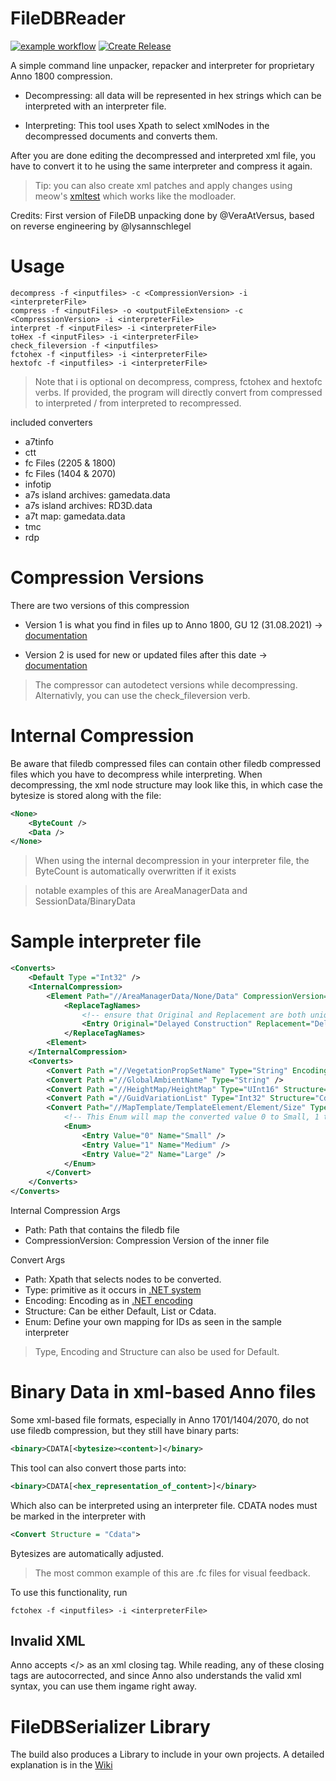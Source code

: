 # FileDBReader

[![example workflow](https://github.com/anno-mods/FileDBReader/actions/workflows/main.yml/badge.svg)](https://github.com/anno-mods/FileDBReader/actions/workflows/main.yml)
[![Create Release](https://github.com/anno-mods/FileDBReader/actions/workflows/release.yml/badge.svg)](https://github.com/anno-mods/FileDBReader/actions/workflows/release.yml)

A simple command line unpacker, repacker and interpreter for proprietary Anno 1800 compression.

- Decompressing: all data will be represented in hex strings which can be interpreted with an interpreter file. 

- Interpreting: This tool uses Xpath to select xmlNodes in the decompressed documents and converts them. 

After you are done editing the decompressed and interpreted xml file, you have to convert it to he using the same interpreter and compress it again.

> Tip: you can also create xml patches and apply changes using meow's [xmltest](https://github.com/xforce/anno1800-mod-loader/releases/latest/download/xmltest.zip) which works like the modloader.
 
Credits: First version of FileDB unpacking done by @VeraAtVersus, based on reverse engineering by @lysannschlegel

# Usage

```
decompress -f <inputfiles> -c <CompressionVersion> -i <interpreterFile>
compress -f <inputFiles> -o <outputFileExtension> -c <CompressionVersion> -i <interpreterFile>
interpret -f <inputFiles> -i <interpreterFile>
toHex -f <inputFiles> -i <interpreterFile>
check_fileversion -f <inputfiles>
fctohex -f <inputfiles> -i <interpreterFile>
hextofc -f <inputfiles> -i <interpreterFile>
```

> Note that i is optional on decompress, compress, fctohex and hextofc verbs. If provided, the program will directly convert from compressed to interpreted / from interpreted to recompressed.

included converters

- a7tinfo
- ctt
- fc Files (2205 & 1800)
- fc Files (1404 & 2070)
- infotip 
- a7s island archives: gamedata.data
- a7s island archives: RD3D.data
- a7t map: gamedata.data
- tmc
- rdp

# Compression Versions

There are two versions of this compression
 
- Version 1 is what you find in files up to Anno 1800, GU 12 (31.08.2021) -> [documentation](https://github.com/lysannschlegel/RDAExplorer/wiki/file.db-format)

- Version 2 is used for new or updated files after this date -> [documentation](https://github.com/anno-mods/FileDBReader/wiki/compression-version-2)

> The compressor can autodetect versions while decompressing. Alternativly, you can use the check_fileversion verb.

# Internal Compression 
Be aware that filedb compressed files can contain other filedb compressed files which you have to decompress while interpreting. When decompressing, the xml node structure may look like this, in which case the bytesize is stored along with the file: 

```xml
<None>
    <ByteCount />
    <Data />
</None>
```

> When using the internal decompression in your interpreter file, the ByteCount is automatically overwritten if it exists 

> notable examples of this are AreaManagerData and SessionData/BinaryData

# Sample interpreter file

```xml
<Converts>
    <Default Type ="Int32" />
    <InternalCompression>
        <Element Path="//AreaManagerData/None/Data" CompressionVersion="2">
            <ReplaceTagNames>
                <!-- ensure that Original and Replacement are both unique! -->
                <Entry Original="Delayed Construction" Replacement="DelayedConstruction"/>
            </ReplaceTagNames>
        <Element>
    </InternalCompression>
    <Converts>
        <Convert Path ="//VegetationPropSetName" Type="String" Encoding="UTF-8" />
        <Convert Path ="//GlobalAmbientName" Type="String" />
        <Convert Path ="//HeightMap/HeightMap" Type="UInt16" Structure="List" />
        <Convert Path ="//GuidVariationList" Type="Int32" Structure="Cdata" />
        <Convert Path="//MapTemplate/TemplateElement/Element/Size" Type="Int16">
            <!-- This Enum will map the converted value 0 to Small, 1 to Medium and 2 to Large. Ensure that Name and Value are both unique -->
            <Enum>
                <Entry Value="0" Name="Small" />
                <Entry Value="1" Name="Medium" />
                <Entry Value="2" Name="Large" />
            </Enum>
        </Convert>
    </Converts>
</Converts>
```

Internal Compression Args
- Path: Path that contains the filedb file
- CompressionVersion: Compression Version of the inner file

Convert Args
- Path: Xpath that selects nodes to be converted. 
- Type: primitive as it occurs in [.NET system](https://docs.microsoft.com/de-de/dotnet/csharp/language-reference/builtin-types/built-in-types)
- Encoding: Encoding as in [.NET encoding](https://docs.microsoft.com/de-de/dotnet/api/system.text.encoding?view=net-5.0)
- Structure: Can be either Default, List or Cdata. 
- Enum: Define your own mapping for IDs as seen in the sample interpreter

> Type, Encoding and Structure can also be used for Default. 

# Binary Data in xml-based Anno files
Some xml-based file formats, especially in Anno 1701/1404/2070, do not use filedb compression, but they still have binary parts: 

```XML
<binary>CDATA[<bytesize><content>]</binary>
```

This tool can also convert those parts into:
```XML
<binary>CDATA[<hex_representation_of_content>]</binary>
```
Which also can be interpreted using an interpreter file. CDATA nodes must be marked in the interpreter with 

```XML
<Convert Structure = "Cdata">
```

Bytesizes are automatically adjusted.

> The most common example of this are .fc files for visual feedback.

To use this functionality, run 

```Shell
fctohex -f <inputfiles> -i <interpreterFile>
```

## Invalid XML
Anno accepts </> as an xml closing tag. While reading, any of these closing tags are autocorrected, 
and since Anno also understands the valid xml syntax, you can use them ingame right away. 

# FileDBSerializer Library 

The build also produces a Library to include in your own projects. A detailed explanation is in the [Wiki](https://github.com/anno-mods/FileDBReader/wiki/Using-the-FileDB-Library-in-C%23)






